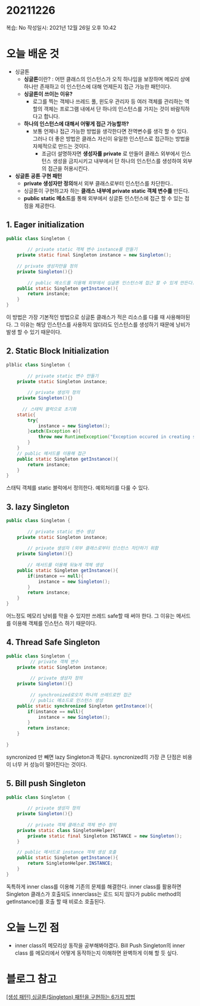 # 20211226

복습: No
작성일시: 2021년 12월 26일 오후 10:42

# 오늘 배운 것

- 싱글톤
    - **싱글톤**이란? : 어떤 클래스의 인스턴스가 오직 하나임을 보장하며 메모리 상에 하나만 존재하고 이 인스턴스에 대해 언제든지 접근 가능한 패턴이다.
    - **싱글톤이 쓰이는 이유?**
        - 로그를 찍는  객체나 쓰레드 풀, 윈도우 관리자 등 여러 객체를 관리하는 역할의 객체는 프로그램 내에서 단 하나의 인스턴스를 가지는 것이 바람직하다고 합니다.
    - **하나의 인스턴스에 대해서 어떻게 접근 가능할까?**
        - 보통 언제나 접근 가능한 방법을 생각한다면 전역변수를 생각 할 수 있다. 그러나 더 좋은 방법은 클래스 자신이 유일한 인스턴스로 접근하는 방법을 자체적으로 만드는 것이다.
            - 조금더 설명하자면 **생성자를 private** 로 만들어 클래스 외부에서 인스턴스 생성을 금지시키고 내부에서 단 하나의 인스턴스를  생성하여 외부의 접근을 허용시킨다.
- **싱글톤 공톤 구현 패턴**
    - **private 생성자만 정의**해서 외부 클래스로부터 인스턴스를 차단한다..
    - 싱글톤이 구현하고자 하는 **클래스 내부에 private static  객체 변수를** 만든다.
    - **public static 메소드**를 통해 외부에서 싱글톤 인스턴스에 접근 할 수 있는 접점을 제공한다.

## 1. Eager initialization

```java
public class Singleton {
    
		// private static 객체 변수 instance를 만들기
    private static final Singleton instance = new Singleton();
    
    // private 생성자만을 정의
    private Singleton(){}
 
		// public 메소드를 이용해 외부에서 싱글톤 인스턴스에 접근 할 수 있게 만든다.
    public static Singleton getInstance(){
        return instance;
    }
}
```

이 방법은 가장 기본적인 방법으로 싱글톤 클래스가 적은 리소스를 다룰 때 사용해야된다. 그 이유는 해당 인스턴스를 사용하지 않더라도 인스턴스를 생성하기 때문에 낭비가 발생 할 수 있기 때문이다.

## 2. Static Block Initialization

```java
plblic class Singleton {
 
		// private static 변수 만들기
    private static Singleton instance;
    
		// private 생성자 정의
    private Singleton(){}
    
	  // 스태틱 블럭으로 초기화
    static{
        try{
            instance = new Singleton();
        }catch(Exception e){
            throw new RuntimeException("Exception occured in creating singleton instance");
        }
    }
    // public 메서드를 이용해 접근
    public static Singleton getInstance(){
        return instance;
    }
}
```

스태틱 객체를  static 블럭에서 정의한다. 예외처리를 다룰 수 있다.

## 3. lazy Singleton

```java
public class Singleton {
	 
		// private static 변수 생성
    private static Singleton instance;
    
		// private 생성자 (외부 클래스로부터 인스턴스 차단하기 위함
    private Singleton(){}
    
		// 메서드를 이용해 뒤늦게 객체 생성
    public static Singleton getInstance(){
        if(instance == null){
            instance = new Singleton();
        }
        return instance;
    }
}
```

어느정도 메모리 낭비를 막을 수 있지만 쓰레드 safe할 때 써야 한다. 그 이유는 메서드를 이용해 객체를 인스턴스 하기 때문이다.

## 4. Thread Safe Singleton

```java
public class Singleton {
		 // private 객체 변수
    private static Singleton instance;
    
		 // private 생성자 정의
    private Singleton(){}
    
		 // synchronized로오지 하나의 쓰레드로만 접근
		 // public 메소드로 인스턴스 생성
    public static synchronized Singleton getInstance(){
        if(instance == null){
            instance = new Singleton();
        }
        return instance;
    }
    
}
```

syncronized 만 빼면 lazy Singleton과 똑같다. syncronized의 가장 큰 단점은 비용이 너무 커 성능이 떨어진다는 것이다.

## 5. Bill push Singleton

```java
public class Singleton {
 
		// private 생성자 정의
    private Singleton(){}
    
		// private 객체 클래스로 객체 변수 정의
    private static class SingletonHelper{
        private static final Singleton INSTANCE = new Singleton();
    }

    // public 메서드로 instance 객체 생성 호출
    public static Singleton getInstance(){
        return SingletonHelper.INSTANCE;
    }
}
```

독특하게 inner class를 이용해 기존의 문제를 해결한다. inner class를 활용하면 Singleton 클래스가 호출되도  innerclass는 로드 되지 않다가 public method의 getInstance()를 호출 할 때 비로소 호출된다.

# 오늘 느낀 점

- inner class의 메모리상 동작을 공부해봐야겠다. Bill Push Singleton의 inner class 를 메모리에서 어떻게 동작하는지 이해하면 완벽하게 이해 할 듯 싶다.

# 블로그 참고

[[생성 패턴] 싱글톤(Singleton) 패턴을 구현하는 6가지 방법](https://readystory.tistory.com/116)